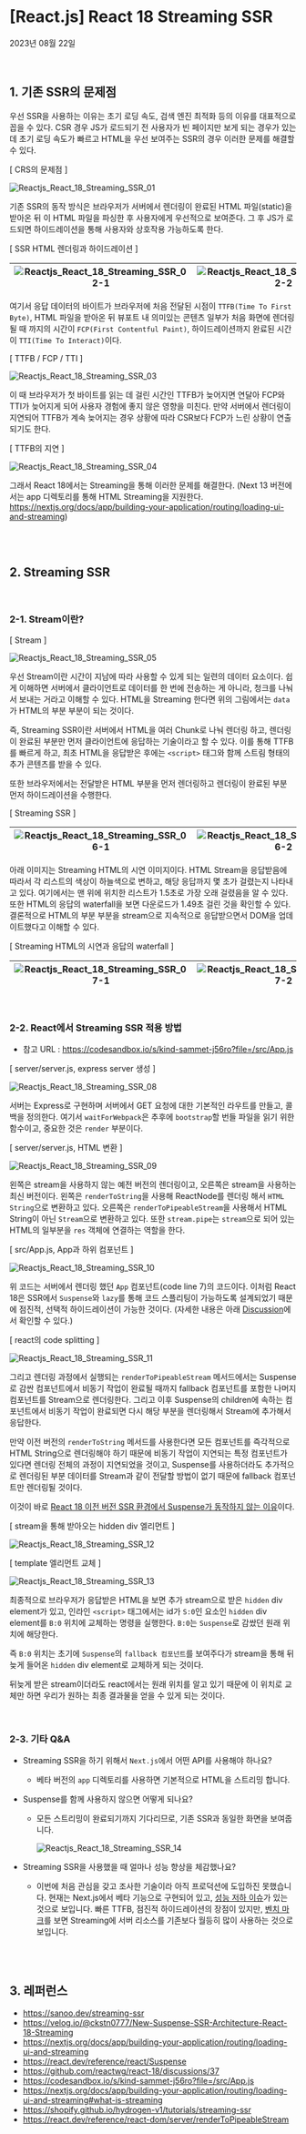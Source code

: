 # **[React.js] React 18 Streaming SSR**

2023년 08월 22일

<br>

## **1. 기존 SSR의 문제점**

우선 SSR을 사용하는 이유는 초기 로딩 속도, 검색 엔진 최적화 등의 이유를 대표적으로 꼽을 수 있다. CSR 경우 JS가 로드되기 전 사용자가 빈 페이지만 보게 되는 경우가 있는데 초기 로딩 속도가 빠르고 HTML을 우선 보여주는 SSR의 경우 이러한 문제를 해결할 수 있다.

[ CRS의 문제점 ]

![Reactjs_React_18_Streaming_SSR_01](https://github.com/Yu-jae-min/Basic-concept/assets/85284246/cf811343-9a16-4979-8f1b-78f1a5537e60)

기존 SSR의 동작 방식은 브라우저가 서버에서 렌더링이 완료된 HTML 파일(static)을 받아온 뒤 이 HTML 파일을 파싱한 후 사용자에게 우선적으로 보여준다. 그 후 JS가 로드되면 하이드레이션을 통해 사용자와 상호작용 가능하도록 한다.

[ SSR HTML 렌더링과 하이드레이션 ]

| ![Reactjs_React_18_Streaming_SSR_02-1](https://github.com/Yu-jae-min/Basic-concept/assets/85284246/cdb73f40-e92c-44d3-b1b6-aa20a6540727) | ![Reactjs_React_18_Streaming_SSR_02-2](https://github.com/Yu-jae-min/Basic-concept/assets/85284246/b9466a36-3895-424e-9715-c12dc8bd7924) |
| :--------------------------------------------------------------------------------------------------------------------------------------: | :--------------------------------------------------------------------------------------------------------------------------------------: |

여기서 응답 데이터의 바이트가 브라우저에 처음 전달된 시점이 `TTFB(Time To First Byte)`, HTML 파일을 받아온 뒤 뷰포트 내 의미있는 콘텐츠 일부가 처음 화면에 렌더링 될 때 까지의 시간이 `FCP(First Contentful Paint)`, 하이드레이션까지 완료된 시간이 `TTI(Time To Interact)`이다.

[ TTFB / FCP / TTI ]

![Reactjs_React_18_Streaming_SSR_03](https://github.com/Yu-jae-min/Basic-concept/assets/85284246/99443611-9ab3-41fe-810b-31d592e7b947)

이 때 브라우저가 첫 바이트를 읽는 데 걸린 시간인 TTFB가 늦어지면 연달아 FCP와 TTI가 늦어지게 되어 사용자 경험에 좋지 않은 영향을 미친다. 만약 서버에서 렌더링이 지연되어 TTFB가 계속 늦어지는 경우 상황에 따라 CSR보다 FCP가 느린 상황이 연출되기도 한다.

[ TTFB의 지연 ]

![Reactjs_React_18_Streaming_SSR_04](https://github.com/Yu-jae-min/Basic-concept/assets/85284246/8f3d50f4-52a7-407c-b3bd-7ec8c15c627c)

그래서 React 18에서는 Streaming을 통해 이러한 문제를 해결한다. (Next 13 버전에서는 app 디렉토리를 통해 HTML Streaming을 지원한다. https://nextjs.org/docs/app/building-your-application/routing/loading-ui-and-streaming)

<br>
<br>

## **2. Streaming SSR**

<br>

### **2-1. Stream이란?**

[ Stream ]

![Reactjs_React_18_Streaming_SSR_05](https://github.com/Yu-jae-min/Basic-concept/assets/85284246/a5a1a7bc-bead-4465-b3ce-c5622b47dd80)

우선 Stream이란 시간이 지남에 따라 사용할 수 있게 되는 일련의 데이터 요소이다. 쉽게 이해하면 서버에서 클라이언트로 데이터를 한 번에 전송하는 게 아니라, 청크를 나눠서 보내는 거라고 이해할 수 있다. HTML을 Streaming 한다면 위의 그림에서는 `data`가 HTML의 부분 부분이 되는 것이다.

즉, Streaming SSR이란 서버에서 HTML을 여러 Chunk로 나눠 렌더링 하고, 렌더링이 완료된 부분만 먼저 클라이언트에 응답하는 기술이라고 할 수 있다. 이를 통해 TTFB를 빠르게 하고, 최초 HTML을 응답받은 후에는 `<script>` 태그와 함께 스트림 형태의 추가 콘텐츠를 받을 수 있다.

또한 브라우저에서는 전달받은 HTML 부분을 먼저 렌더링하고 렌더링이 완료된 부분 먼저 하이드레이션을 수행한다.

[ Streaming SSR ]

| ![Reactjs_React_18_Streaming_SSR_06-1](https://github.com/Yu-jae-min/Basic-concept/assets/85284246/5b9a567c-fc1c-4488-91a9-98f201c3415f) | ![Reactjs_React_18_Streaming_SSR_06-2](https://github.com/Yu-jae-min/Basic-concept/assets/85284246/b4b1963e-5b64-45b4-8de6-5d6a1a410e81) | ![Reactjs_React_18_Streaming_SSR_06-3](https://github.com/Yu-jae-min/Basic-concept/assets/85284246/364f92e3-54c9-467b-b818-a06b16bc5eaa) | ![Reactjs_React_18_Streaming_SSR_06-4](https://github.com/Yu-jae-min/Basic-concept/assets/85284246/a74a9fc2-f447-45c4-8386-2283e537a0aa) |
| :--------------------------------------------------------------------------------------------------------------------------------------: | :--------------------------------------------------------------------------------------------------------------------------------------: | :--------------------------------------------------------------------------------------------------------------------------------------: | :--------------------------------------------------------------------------------------------------------------------------------------: |

아래 이미지는 Streaming HTML의 시연 이미지이다. HTML Stream을 응답받음에 따라서 각 리스트의 색상이 하늘색으로 변하고, 해당 응답까지 몇 초가 걸렸는지 나타내고 있다. 여기에서는 맨 위에 위치한 리스트가 1.5초로 가장 오래 걸렸음을 알 수 있다. 또한 HTML의 응답의 waterfall을 보면 다운로드가 1.49초 걸린 것을 확인할 수 있다. 결론적으로 HTML의 부분 부분을 stream으로 지속적으로 응답받으면서 DOM을 업데이트했다고 이해할 수 있다.

[ Streaming HTML의 시연과 응답의 waterfall ]

| ![Reactjs_React_18_Streaming_SSR_07-1](https://github.com/Yu-jae-min/Basic-concept/assets/85284246/260aa068-3074-4674-9e7f-66128ed1a6c4) | ![Reactjs_React_18_Streaming_SSR_07-2](https://github.com/Yu-jae-min/Basic-concept/assets/85284246/ca7ede34-5be0-4d2f-b0a6-023d43ab0a15) |
| :--------------------------------------------------------------------------------------------------------------------------------------: | :--------------------------------------------------------------------------------------------------------------------------------------: |

<br>

### **2-2. React에서 Streaming SSR 적용 방법**

- 참고 URL : https://codesandbox.io/s/kind-sammet-j56ro?file=/src/App.js

[ server/server.js, express server 생성 ]

![Reactjs_React_18_Streaming_SSR_08](https://github.com/Yu-jae-min/Basic-concept/assets/85284246/60f2bdd1-f564-4ac8-9ea7-39be1af5acc1)

서버는 Express로 구현하며 서버에서 GET 요청에 대한 기본적인 라우트를 만들고, 콜백을 정의한다. 여기서 `waitForWebpack`은 추후에 `bootstrap`할 번들 파일을 읽기 위한 함수이고, 중요한 것은 `render` 부분이다.

[ server/server.js, HTML 변환 ]

![Reactjs_React_18_Streaming_SSR_09](https://github.com/Yu-jae-min/Basic-concept/assets/85284246/cfd1da9f-851d-4db8-b4ce-61250b4c69a3)

왼쪽은 stream을 사용하지 않는 예전 버전의 렌더링이고, 오른쪽은 stream을 사용하는 최신 버전이다. 왼쪽은 `renderToString`을 사용해 ReactNode를 렌더링 해서 `HTML String`으로 변환하고 있다. 오른쪽은 `renderToPipeableStream`을 사용해서 HTML String이 아닌 `Stream`으로 변환하고 있다. 또한 `stream.pipe`는 `stream`으로 되어 있는 HTML의 일부분을 `res` 객체에 연결하는 역할을 한다.

[ src/App.js, App과 하위 컴포넌트 ]

![Reactjs_React_18_Streaming_SSR_10](https://github.com/Yu-jae-min/Basic-concept/assets/85284246/813e9fb0-437d-4ecb-a80b-c1b1be113d67)

위 코드는 서버에서 렌더링 했던 `App` 컴포넌트(code line 7)의 코드이다. 이처럼 React 18은 SSR에서 `Suspense`와 `lazy`를 통해 코드 스플리팅이 가능하도록 설계되었기 때문에 점진적, 선택적 하이드레이션이 가능한 것이다. (자세한 내용은 아래 [Discussion](https://github.com/reactwg/react-18/discussions/37)에서 확인할 수 있다.)

[ react의 code splitting ]

![Reactjs_React_18_Streaming_SSR_11](https://github.com/Yu-jae-min/Basic-concept/assets/85284246/0846c7ae-245b-4478-8930-052304199422)

그리고 렌더링 과정에서 실행되는 `renderToPipeableStream` 메서드에서는 Suspense로 감싼 컴포넌트에서 비동기 작업이 완료될 때까지 fallback 컴포넌트를 포함한 나머지 컴포넌트를 Stream으로 렌더링한다. 그리고 이후 Suspense의 children에 속하는 컴포넌트에서 비동기 작업이 완료되면 다시 해당 부분을 렌더링해서 Stream에 추가해서 응답한다.

만약 이전 버전의 `renderToString` 메서드를 사용한다면 모든 컴포넌트를 즉각적으로 HTML String으로 렌더링해야 하기 때문에 비동기 작업이 지연되는 특정 컴포넌트가 있다면 렌더링 전체의 과정이 지연되었을 것이고, Suspense를 사용하더라도 추가적으로 렌더링된 부분 데이터를 Stream과 같이 전달할 방법이 없기 때문에 fallback 컴포넌트만 렌더링될 것이다.

이것이 바로 [React 18 이전 버전 SSR 환경에서 Suspense가 동작하지 않는 이유](https://react.dev/reference/react-dom/server/renderToString#when-a-component-suspends-the-html-always-contains-a-fallback)이다.

[ stream을 통해 받아오는 hidden div 엘리먼트 ]

![Reactjs_React_18_Streaming_SSR_12](https://github.com/Yu-jae-min/Basic-concept/assets/85284246/246facb3-77de-42e9-9699-7a29ed711f86)

[ template 엘리먼트 교체 ]

![Reactjs_React_18_Streaming_SSR_13](https://github.com/Yu-jae-min/Basic-concept/assets/85284246/3641718e-d094-40bc-bc05-42bd45209724)

최종적으로 브라우저가 응답받은 HTML을 보면 추가 stream으로 받은 `hidden` div element가 있고, 인라인 `<script>` 태그에서는 id가 `S:0`인 요소인 `hidden` div element를 `B:0` 위치에 교체하는 명령을 실행한다. `B:0`는 `Suspense`로 감쌌던 원래 위치에 해당한다.

즉 `B:0` 위치는 초기에 `Suspense`의 `fallback 컴포넌트`를 보여주다가 stream을 통해 뒤늦게 들어온 `hidden` div element로 교체하게 되는 것이다.

뒤늦게 받은 stream이더라도 react에서는 원래 위치를 알고 있기 때문에 이 위치로 교체만 하면 우리가 원하는 최종 결과물을 얻을 수 있게 되는 것이다.

<br>

### **2-3. 기타 Q&A**

- Streaming SSR을 하기 위해서 `Next.js`에서 어떤 API를 사용해야 하나요?

  - 베타 버전의 `app` 디렉토리를 사용하면 기본적으로 HTML을 스트리밍 합니다.

- Suspense를 함께 사용하지 않으면 어떻게 되나요?

  - 모든 스트리밍이 완료되기까지 기다리므로, 기존 SSR과 동일한 화면을 보여줍니다.

    ![Reactjs_React_18_Streaming_SSR_14](https://github.com/Yu-jae-min/Basic-concept/assets/85284246/05e6e104-a7be-4d2b-9cc8-8ccb6d3ab2e5)

- Streaming SSR을 사용했을 때 얼마나 성능 향상을 체감했나요?

  - 이번에 처음 관심을 갖고 조사한 기술이라 아직 프로덕션에 도입하진 못했습니다. 현재는 Next.js에서 베타 기능으로 구현되어 있고, [성능 저하 이슈](https://github.com/vercel/next.js/issues/44766)가 있는 것으로 보입니다. 빠른 TTFB, 점진적 하이드레이션의 장점이 있지만, [벤치 마크](https://github.com/SuperOleg39/react-ssr-perf-test)를 보면 Streaming에 서버 리소스를 기존보다 월등히 많이 사용하는 것으로 보입니다.

<br>
<br>

## **3. 레퍼런스**

- https://sanoo.dev/streaming-ssr
- https://velog.io/@ckstn0777/New-Suspense-SSR-Architecture-React-18-Streaming
- https://nextjs.org/docs/app/building-your-application/routing/loading-ui-and-streaming
- https://react.dev/reference/react/Suspense
- https://github.com/reactwg/react-18/discussions/37
- https://codesandbox.io/s/kind-sammet-j56ro?file=/src/App.js
- https://nextjs.org/docs/app/building-your-application/routing/loading-ui-and-streaming#what-is-streaming
- https://shopify.github.io/hydrogen-v1/tutorials/streaming-ssr
- https://react.dev/reference/react-dom/server/renderToPipeableStream
